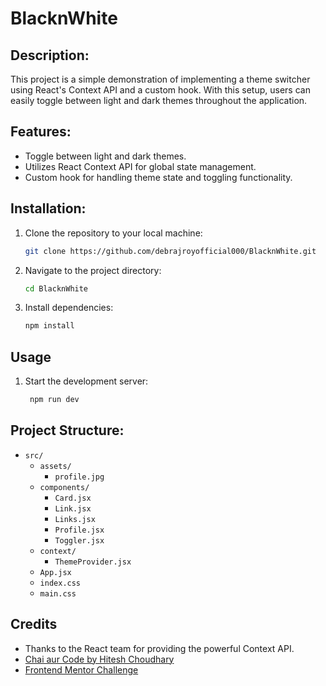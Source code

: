# BlacknWhite

## Description:

This project is a simple demonstration of implementing a theme switcher using React's Context API and a custom hook. With this setup, users can easily toggle between light and dark themes throughout the application.

## Features:

- Toggle between light and dark themes.
- Utilizes React Context API for global state management.
- Custom hook for handling theme state and toggling functionality.

## Installation:

1. Clone the repository to your local machine:

   ```bash
   git clone https://github.com/debrajroyofficial000/BlacknWhite.git
   ```

2. Navigate to the project directory:

   ```bash
   cd BlacknWhite
   ```

3. Install dependencies:

   ```bash
   npm install
   ```

## Usage

1. Start the development server:

   ```bash
    npm run dev
   ```

## Project Structure:

- `src/`
  - `assets/`
    - `profile.jpg`
  - `components/`
    - `Card.jsx`
    - `Link.jsx`
    - `Links.jsx`
    - `Profile.jsx`
    - `Toggler.jsx`
  - `context/`
    - `ThemeProvider.jsx`
  - `App.jsx`
  - `index.css`
  - `main.css`

## Credits

- Thanks to the React team for providing the powerful Context API.
- [Chai aur Code by Hitesh Choudhary](https://youtu.be/JQVBGtZMqgU?si=cnMNN9shNXMpEluu)
- [Frontend Mentor Challenge](https://www.frontendmentor.io/challenges/social-links-profile-UG32l9m6dQ)
